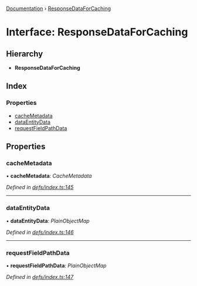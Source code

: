 [Documentation](../README.md) › [ResponseDataForCaching](responsedataforcaching.md)

# Interface: ResponseDataForCaching

## Hierarchy

* **ResponseDataForCaching**

## Index

### Properties

* [cacheMetadata](responsedataforcaching.md#cachemetadata)
* [dataEntityData](responsedataforcaching.md#dataentitydata)
* [requestFieldPathData](responsedataforcaching.md#requestfieldpathdata)

## Properties

###  cacheMetadata

• **cacheMetadata**: *CacheMetadata*

*Defined in [defs/index.ts:145](https://github.com/badbatch/graphql-box/blob/1d38e3b/packages/cache-manager/src/defs/index.ts#L145)*

___

###  dataEntityData

• **dataEntityData**: *PlainObjectMap*

*Defined in [defs/index.ts:146](https://github.com/badbatch/graphql-box/blob/1d38e3b/packages/cache-manager/src/defs/index.ts#L146)*

___

###  requestFieldPathData

• **requestFieldPathData**: *PlainObjectMap*

*Defined in [defs/index.ts:147](https://github.com/badbatch/graphql-box/blob/1d38e3b/packages/cache-manager/src/defs/index.ts#L147)*
